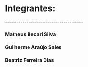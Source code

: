<h1>Integrantes:</h1>
----------------------------------------

<h3>Matheus Becari Silva</h3>
<h3>Guilherme Araújo Sales</h3>
<h3>Beatriz Ferreira Dias</h3>

